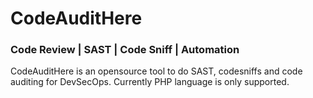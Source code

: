 # CodeAuditHere
### Code Review | SAST | Code Sniff | Automation
CodeAuditHere is an opensource tool to do SAST, codesniffs and code auditing for DevSecOps.
Currently PHP language is only supported.
